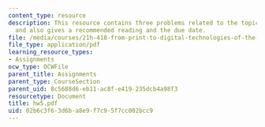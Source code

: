 ```yaml
---
content_type: resource
description: This resource contains three problems related to the topic of Inkan Khipus
  and also gives a recommended reading and the due date.
file: /media/courses/21h-418-from-print-to-digital-technologies-of-the-word-1450-present-fall-2005/02b6c3f63d6ba8e9f7c95f7cc002bcc9_hw5.pdf
file_type: application/pdf
learning_resource_types:
- Assignments
ocw_type: OCWFile
parent_title: Assignments
parent_type: CourseSection
parent_uid: 8c5688d6-eb11-ac8f-e419-235dcb4a98f3
resourcetype: Document
title: hw5.pdf
uid: 02b6c3f6-3d6b-a8e9-f7c9-5f7cc002bcc9
---
```

